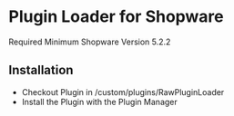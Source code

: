 # Plugin Loader for Shopware
Required Minimum Shopware Version 5.2.2

## Installation
* Checkout Plugin in /custom/plugins/RawPluginLoader
* Install the Plugin with the Plugin Manager
